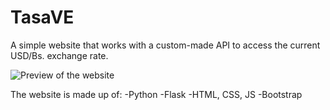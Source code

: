 ﻿# TasaVE

A simple website that works with a custom-made API to access the current USD/Bs. exchange rate.

![Preview of the website](images/TasaVEpreview.png)

The website is made up of:
-Python
-Flask
-HTML, CSS, JS
-Bootstrap
